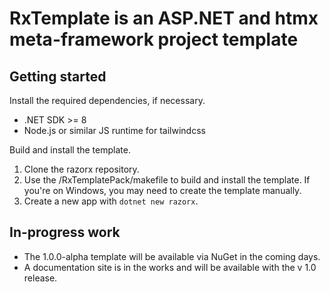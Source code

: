 # RxTemplate is an ASP.NET and htmx meta-framework project template

## Getting started

Install the required dependencies, if necessary.

- .NET SDK >= 8
- Node.js or similar JS runtime for tailwindcss

Build and install the template.

1. Clone the razorx repository.
2. Use the /RxTemplatePack/makefile to build and install the template. If you're on Windows, you may need to create the template manually.
3. Create a new app with `dotnet new razorx`.

## In-progress work

- The 1.0.0-alpha template will be available via NuGet in the coming days.
- A documentation site is in the works and will be available with the v 1.0 release.

